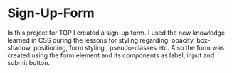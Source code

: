 # Sign-Up-Form

In this project for TOP I created a sign-up form. I used the new knowledge learned in CSS during the lessons for styling regarding: opacity, box-shadow, positioning, form styling , pseudo-classes etc. Also the form was created using the form element and its components as label, input and submit button.
